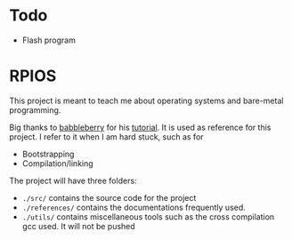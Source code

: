 # Todo

* Flash program

# RPIOS

This project is meant to teach me about operating systems and bare-metal
programming.

Big thanks to [babbleberry](https://github.com/babbleberry) for his
[tutorial](https://www.rpi4os.com/part2-building/). It is used as reference for
this project. I refer to it when I am hard stuck, such as for
* Bootstrapping
* Compilation/linking

The project will have three folders:
* `./src/` contains the source code for the project
* `./references/` contains the documentations frequently used.
* `./utils/` contains miscellaneous tools such as the cross compilation gcc
used. It will not be pushed
